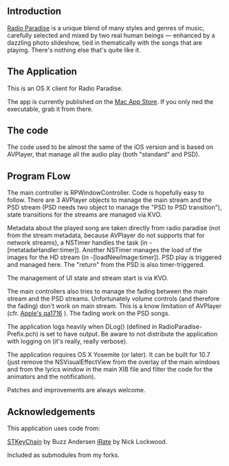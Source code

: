 Introduction
------------

[Radio Paradise](http://www.radioparadise.com) is a unique blend of many styles and genres of music, carefully selected and mixed by two real human beings — enhanced by a dazzling photo slideshow, tied in thematically with the songs that are playing. There's nothing else that's quite like it.

The Application
---------------

This is an OS X client for Radio Paradise.

The app is currently published on the [Mac App Store](https://itunes.apple.com/app/id663334697). If you only ned the executable, grab it from there.

The code
--------

The code used to be almost the same of the iOS version and is based on AVPlayer, that manage all the audio play (both "standard" and PSD).

Program FLow
------------

The main controller is RPWindowController. Code is hopefully easy to follow. There are 3 AVPlayer objects to manage the main stream and the PSD stream (PSD needs two object to manage the "PSD to PSD transition"), state transitions for the streams are managed via KVO.

Metadata about the played song are taken directly from radio paradise (not from the stream metadata, because AVPlayer do not supports that for network streams), a NSTimer handles the task (in -[metatadaHandler:timer]). Another NSTimer manages the load of the images for the HD stream (in -[loadNewImage:timer]). PSD play is triggered and managed here. The "return" from the PSD is also timer-triggered.

The management of UI state and stream start is via KVO.

The main controllers also tries to manage the fading between the main stream and the PSD streams. Unfortunately volume controls (and therefore the fading) don't work on main stream. This is a know limitation of AVPlayer (cfr. [Apple's qa1716](http://developer.apple.com/library/ios/#qa/qa1716/_index.html) ). The fading work on the PSD songs.

The application logs heavily when DLog() (defined in RadioParadise-Prefix.pch) is set to have output. Be aware to not distribute the application with logging on (it's really, really verbose).

The application requires OS X Yosemite (or later). It can be built for 10.7 (just remove the NSVisualEffectView from the overlay of the main windows and from the lyrics window in the main XIB file and filter the code for the animators and the notification).

Patches and improvements are always welcome.

Acknowledgements
----------------

This application uses code from:

[STKeyChain](https://github.com/ldandersen/STUtils/blob/master/Security/STKeychain.m) by Buzz Andersen
[iRate](https://github.com/nicklockwood/iRate) by Nick Lockwood.

Included as submodules from my forks.